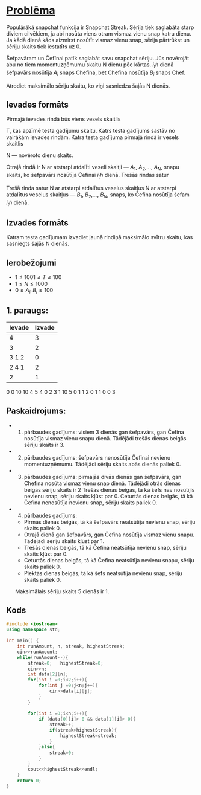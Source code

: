 
# [Problēma](https://www.codechef.com/problems/SNAPCHAT)
Populārākā snapchat funkcija ir Snapchat Streak.
Sērija tiek saglabāta starp diviem cilvēkiem, ja abi nosūta viens otram vismaz vienu snap katru dienu.
Ja kādā dienā kāds aizmirst nosūtīt vismaz vienu snap, sērija pārtrūkst un sēriju skaits tiek iestatīts uz 0.

Šefpavāram un Čefīnai patīk saglabāt savu snapchat sēriju. Jūs novērojāt abu no tiem momentuzņēmumu skaitu N dienu pēc kārtas. $i_th$ dienā šefpavārs nosūtīja $A_i$ snaps Chefina, bet Chefina nosūtīja $B_i$ snaps Chef.

Atrodiet maksimālo sēriju skaitu, ko viņi sasniedza šajās N dienās.

## Ievades formāts
Pirmajā ievades rindā būs viens vesels skaitlis

T, kas apzīmē testa gadījumu skaitu.
Katrs testa gadījums sastāv no vairākām ievades rindām.
Katra testa gadījuma pirmajā rindā ir vesels skaitlis

N — novēroto dienu skaits.

Otrajā rindā ir N ar atstarpi atdalīti veseli skaitļi — $A_1$, $A_2$,…, $A_N$, snapu skaits, ko šefpavārs nosūtīja Čefinai $i_th$ dienā.
Trešās rindas satur

Trešā rinda satur N ar atstarpi atdalītus veselus skaitļus N ar atstarpi atdalītus veselus skaitļus — $B_1$, $B_2$,…, $B_N$, snaps, ko Čefina nosūtīja šefam $i_th$ dienā.

## Izvades formāts
Katram testa gadījumam izvadiet jaunā rindiņā maksimālo svītru skaitu, kas sasniegts šajās N dienās.

## Ierobežojumi
- $1≤1001≤T≤100$
- $1≤N≤1000$
- $0≤A_i,B_i≤100$

## 1. paraugs:
Ievade | Izvade
-|-
4|3
3|2
3 1 2|0
2 4 1|2
2|1
0 0
10 10
4
5 4 0 2
3 1 10
5
0 1 1 2 0
1 1 0 0 3

## Paskaidrojums:
- 1. pārbaudes gadījums: visiem
3 dienās gan šefpavārs, gan Čefina nosūtīja vismaz vienu snapu dienā. Tādējādi trešās dienas beigās sēriju skaits ir 3.

- 2. pārbaudes gadījums: šefpavārs nenosūtīja Čefinai nevienu momentuzņēmumu. Tādējādi sēriju skaits abās dienās paliek 0.

- 3. pārbaudes gadījums: pirmajās divās dienās gan šefpavārs, gan Chefina nosūta vismaz vienu snap dienā. Tādējādi otrās dienas beigās sēriju skaits ir
2 Trešās dienas beigās, tā kā šefs nav nosūtījis nevienu snap, sēriju skaits kļūst par 0. Ceturtās dienas beigās, tā kā Čefina nenosūtīja nevienu snap, sēriju skaits paliek 0.

- 4. pārbaudes gadījums:
    - Pirmās dienas beigās, tā kā šefpavārs neatsūtīja nevienu snap, sēriju skaits paliek 0.
    - Otrajā dienā gan šefpavārs, gan Čefina nosūtīja vismaz vienu snapu. Tādējādi sēriju skaits kļūst par 1.
    - Trešās dienas beigās, tā kā Čefina neatsūtīja nevienu snap, sēriju skaits kļūst par 0.
    - Ceturtās dienas beigās, tā kā Čefina neatsūtīja nevienu snapu, sēriju skaits paliek 0.
    - Piektās dienas beigās, tā kā šefs neatsūtīja nevienu snap, sēriju skaits paliek 0.
    
    Maksimālais sēriju skaits 5 dienās ir 1.
    

## Kods
```cpp
#include <iostream>
using namespace std;

int main() {
    int runAmount, n, streak, highestStreak;
    cin>>runAmount;
	while(runAmount--){
        streak=0;   highestStreak=0;
	    cin>>n;
	    int data[2][n];
        for(int i =0;i<2;i++){
            for(int j =0;j<n;j++){
                cin>>data[i][j];
            }
        }

        for(int i =0;i<n;i++){
            if (data[0][i]> 0 && data[1][i]> 0){
                streak++;
                if(streak>highestStreak){
                    highestStreak=streak;
                }
            }else{
                streak=0;
            }
        }
        cout<<highestStreak<<endl;
	}
	return 0;
}

```